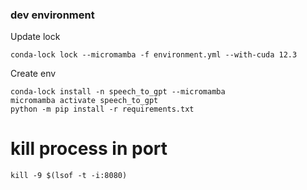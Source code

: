### dev environment

Update lock

```shell
conda-lock lock --micromamba -f environment.yml --with-cuda 12.3
```

Create env

```shell
conda-lock install -n speech_to_gpt --micromamba
micromamba activate speech_to_gpt
python -m pip install -r requirements.txt
```

# kill process in port

```shell
kill -9 $(lsof -t -i:8080)
```

